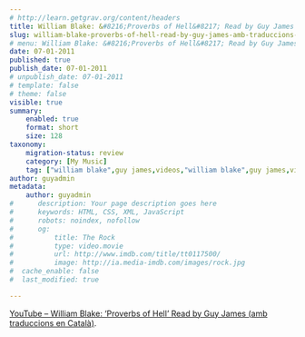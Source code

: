 ```yaml
---
# http://learn.getgrav.org/content/headers
title: William Blake: &#8216;Proverbs of Hell&#8217; Read by Guy James (amb traduccions en Catala)
slug: william-blake-proverbs-of-hell-read-by-guy-james-amb-traduccions-en-catala
# menu: William Blake: &#8216;Proverbs of Hell&#8217; Read by Guy James (amb traduccions en Catala)
date: 07-01-2011
published: true
publish_date: 07-01-2011
# unpublish_date: 07-01-2011
# template: false
# theme: false
visible: true
summary:
    enabled: true
    format: short
    size: 128
taxonomy:
    migration-status: review
    category: [My Music]
    tag: ["william blake",guy james,videos,"william blake",guy james,videos]
author: guyadmin
metadata:
    author: guyadmin
#      description: Your page description goes here
#      keywords: HTML, CSS, XML, JavaScript
#      robots: noindex, nofollow
#      og:
#          title: The Rock
#          type: video.movie
#          url: http://www.imdb.com/title/tt0117500/
#          image: http://ia.media-imdb.com/images/rock.jpg
#  cache_enable: false
#  last_modified: true

---
```


[YouTube – William Blake: ‘Proverbs of Hell’ Read by Guy James (amb traduccions en Català)](http://www.youtube.com/watch?v=Y5AaXR3U89w).
